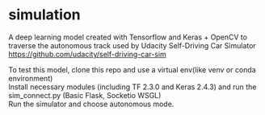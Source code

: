 # simulation


A deep learning model created with Tensorflow and Keras + OpenCV to traverse the autonomous track used by Udacity Self-Driving Car Simulator\
https://github.com/udacity/self-driving-car-sim


To test this model, clone this repo and use a virtual env(like venv or conda environment)\
Install necessary modules (including TF 2.3.0 and Keras 2.4.3) and run the sim_connect.py (Basic Flask, Socketio WSGL)\
Run the simulator and choose autonomous mode.
